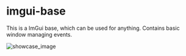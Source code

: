 # imgui-base
This is a ImGui base, which can be used for anything. Contains basic window managing events.

![showcase_image](https://cdn.signed.host/63ef9c09f0b29dbfb5b2af3b/kAjA5u.png)
